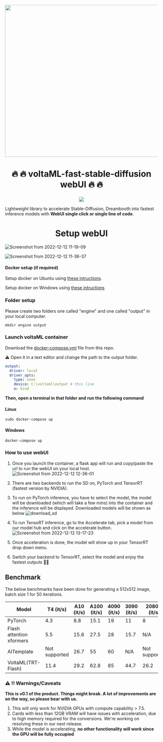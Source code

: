 <p align="center">
  <img width="1000" height="500" src="https://user-images.githubusercontent.com/107309002/207094372-9aacc79e-7731-41ea-8d77-29d5ce75167f.png">
</p>

<h1 align="center">🔥 🔥 voltaML-fast-stable-diffusion webUI 🔥 🔥 </h1>

###

<div align="center">
<a href="https://discord.gg/pY5SVyHmWm"> <img src="https://dcbadge.vercel.app/api/server/pY5SVyHmWm" /> </a> 
</div>

Lightweight library to accelerate Stable-Diffusion, Dreambooth into fastest inference models with **WebUI single click or single line of code**.

<h1 align="center"> Setup webUI </h3>

![Screenshot from 2022-12-12 11-19-09](https://user-images.githubusercontent.com/107309002/206970939-f827f7b9-6966-41c1-a2aa-3ed18e73d399.png)

![Screenshot from 2022-12-12 11-36-37](https://user-images.githubusercontent.com/107309002/206972269-1223c567-3df8-41c5-a7b3-f31e544b98aa.png)

#### Docker setup (if required)

Setup docker on Ubuntu using [these intructions](https://docs.docker.com/engine/install/ubuntu/).

Setup docker on Windows using [these intructions](https://docs.docker.com/desktop/install/windows-install/)

### Folder setup

Please create two folders one called "engine" and one called "output" in your local computer.

```
mkdir engine output
```

### Launch voltaML container

Download the [docker-compose.yml](https://raw.githubusercontent.com/VoltaML/voltaML-fast-stable-diffusion/Docker-next/docker-compose.yml) file from this repo.

⚠️ Open it in a text editor and change the path to the output folder.

```yaml
output:
  driver: local
  driver_opts:
    type: none
    device: C:\voltaml\output # this line
    o: bind
```

**Then, open a terminal in that folder and run the following command**

#### Linux

```
sudo docker-compose up
```

#### Windows

```
docker-compose up
```

### How to use webUI

1.  Once you launch the container, a flask app will run and copy/paste the url to run the webUI on your local host.
    ![Screenshot from 2022-12-12 12-36-01](https://user-images.githubusercontent.com/107309002/206982082-ee498781-9e6d-4b80-a652-2e4e29a2835e.png)

2.  There are two backends to run the SD on, PyTorch and TensorRT (fastest version by NVIDIA).
3.  To run on PyTorch inference, you have to select the model, the model will be downloaded (which will take a few mins) into the container and the inference will be displayed. Downloaded models will be shown as below
    ![download_sd](https://user-images.githubusercontent.com/107309002/206983689-5f40f446-426b-45b7-88fa-db224099dd8e.png)
4.  To run TensoRT inference, go to the Accelerate tab, pick a model from our model hub and click on the accelerate button. <br/>
    ![Screenshot from 2022-12-12 13-17-23](https://user-images.githubusercontent.com/107309002/206989892-6f04dbdf-312b-41b3-bb69-684610659fae.png)
5.  Once acceleration is done, the model will show up in your TensorRT drop down menu.
6.  Switch your backend to TensorRT, select the model and enjoy the fastest outputs 🚀🚀

## Benchmark

The below benchmarks have been done for generating a 512x512 image, batch size 1 for 50 iterations.

| Model                    | T4 (it/s)     | A10 (it/s) | A100 (it/s) | 4090 (it/s) | 3090 (it/s) | 2080Ti (it/s) |
| ------------------------ | ------------- | ---------- | ----------- | ----------- | ----------- | ------------- |
| PyTorch                  | 4.3           | 8.8        | 15.1        | 19          | 11          | 8             |
| Flash attention xformers | 5.5           | 15.6       | 27.5        | 28          | 15.7        | N/A           |
| AITemplate               | Not supported | 26.7       | 55          | 60          | N/A         | Not supported |
| VoltaML(TRT-Flash)       | 11.4          | 29.2       | 62.8        | 85          | 44.7        | 26.2          |

### ⚠️ ‼️ Warnings/Caveats

**This is v0.1 of the product. Things might break. A lot of improvements are on the way, so please bear with us.**

1. This will only work for NVIDIA GPUs with compute capability > 7.5.
2. Cards with less than 12GB VRAM will have issues with acceleration, due to high memory required for the conversions. We're working on resolving these in our next release.
3. While the model is accelerating, **no other functionality will work since the GPU will be fully occupied**
